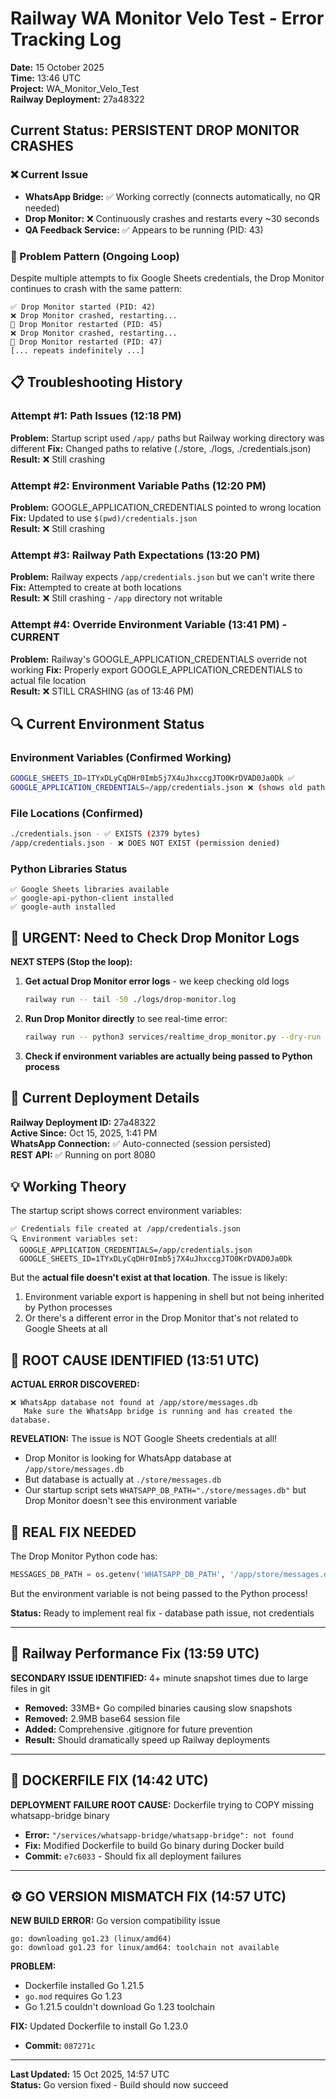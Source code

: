 # Railway WA Monitor Velo Test - Error Tracking Log

**Date:** 15 October 2025  
**Time:** 13:46 UTC  
**Project:** WA_Monitor_Velo_Test  
**Railway Deployment:** 27a48322  

## Current Status: PERSISTENT DROP MONITOR CRASHES

### ❌ Current Issue
- **WhatsApp Bridge:** ✅ Working correctly (connects automatically, no QR needed)
- **Drop Monitor:** ❌ Continuously crashes and restarts every ~30 seconds
- **QA Feedback Service:** ✅ Appears to be running (PID: 43)

### 🔄 Problem Pattern (Ongoing Loop)
Despite multiple attempts to fix Google Sheets credentials, the Drop Monitor continues to crash with the same pattern:

```
✅ Drop Monitor started (PID: 42)
❌ Drop Monitor crashed, restarting...
🔄 Drop Monitor restarted (PID: 45)
❌ Drop Monitor crashed, restarting...
🔄 Drop Monitor restarted (PID: 47)
[... repeats indefinitely ...]
```

## 📋 Troubleshooting History

### Attempt #1: Path Issues (12:18 PM)
**Problem:** Startup script used `/app/` paths but Railway working directory was different
**Fix:** Changed paths to relative (./store, ./logs, ./credentials.json)  
**Result:** ❌ Still crashing

### Attempt #2: Environment Variable Paths (12:20 PM) 
**Problem:** GOOGLE_APPLICATION_CREDENTIALS pointed to wrong location
**Fix:** Updated to use `$(pwd)/credentials.json`  
**Result:** ❌ Still crashing

### Attempt #3: Railway Path Expectations (13:20 PM)
**Problem:** Railway expects `/app/credentials.json` but we can't write there
**Fix:** Attempted to create at both locations  
**Result:** ❌ Still crashing - `/app` directory not writable

### Attempt #4: Override Environment Variable (13:41 PM) - CURRENT
**Problem:** Railway's GOOGLE_APPLICATION_CREDENTIALS override not working
**Fix:** Properly export GOOGLE_APPLICATION_CREDENTIALS to actual file location  
**Result:** ❌ STILL CRASHING (as of 13:46 PM)

## 🔍 Current Environment Status

### Environment Variables (Confirmed Working)
```bash
GOOGLE_SHEETS_ID=1TYxDLyCqDHr0Imb5j7X4uJhxccgJTO0KrDVAD0Ja0Dk ✅
GOOGLE_APPLICATION_CREDENTIALS=/app/credentials.json ❌ (shows old path in logs)
```

### File Locations (Confirmed)
```bash
./credentials.json - ✅ EXISTS (2379 bytes)
/app/credentials.json - ❌ DOES NOT EXIST (permission denied)
```

### Python Libraries Status
```
✅ Google Sheets libraries available
✅ google-api-python-client installed
✅ google-auth installed
```

## 🚨 URGENT: Need to Check Drop Monitor Logs

**NEXT STEPS (Stop the loop):**

1. **Get actual Drop Monitor error logs** - we keep checking old logs
   ```bash
   railway run -- tail -50 ./logs/drop-monitor.log
   ```

2. **Run Drop Monitor directly** to see real-time error:
   ```bash
   railway run -- python3 services/realtime_drop_monitor.py --dry-run
   ```

3. **Check if environment variables are actually being passed to Python process**

## 🔧 Current Deployment Details

**Railway Deployment ID:** 27a48322  
**Active Since:** Oct 15, 2025, 1:41 PM  
**WhatsApp Connection:** ✅ Auto-connected (session persisted)  
**REST API:** ✅ Running on port 8080  

## 💡 Working Theory

The startup script shows correct environment variables:
```
✅ Credentials file created at /app/credentials.json
🔍 Environment variables set:
  GOOGLE_APPLICATION_CREDENTIALS=/app/credentials.json
  GOOGLE_SHEETS_ID=1TYxDLyCqDHr0Imb5j7X4uJhxccgJTO0KrDVAD0Ja0Dk
```

But the **actual file doesn't exist at that location**. The issue is likely:
1. Environment variable export is happening in shell but not being inherited by Python processes
2. Or there's a different error in the Drop Monitor that's not related to Google Sheets at all

## 🎯 ROOT CAUSE IDENTIFIED (13:51 UTC)

**ACTUAL ERROR DISCOVERED:**
```
❌ WhatsApp database not found at /app/store/messages.db
   Make sure the WhatsApp bridge is running and has created the database.
```

**REVELATION:** The issue is NOT Google Sheets credentials at all!
- Drop Monitor is looking for WhatsApp database at `/app/store/messages.db`
- But database is actually at `./store/messages.db` 
- Our startup script sets `WHATSAPP_DB_PATH="./store/messages.db"` but Drop Monitor doesn't see this environment variable

## 🔧 REAL FIX NEEDED

The Drop Monitor Python code has:
```python
MESSAGES_DB_PATH = os.getenv('WHATSAPP_DB_PATH', '/app/store/messages.db')
```

But the environment variable is not being passed to the Python process!

**Status:** Ready to implement real fix - database path issue, not credentials

---

## 🚀 Railway Performance Fix (13:59 UTC)

**SECONDARY ISSUE IDENTIFIED:** 4+ minute snapshot times due to large files in git
- **Removed:** 33MB+ Go compiled binaries causing slow snapshots
- **Removed:** 2.9MB base64 session file
- **Added:** Comprehensive .gitignore for future prevention
- **Result:** Should dramatically speed up Railway deployments

---

## 🐋 DOCKERFILE FIX (14:42 UTC)

**DEPLOYMENT FAILURE ROOT CAUSE:** Dockerfile trying to COPY missing whatsapp-bridge binary
- **Error:** `"/services/whatsapp-bridge/whatsapp-bridge": not found`
- **Fix:** Modified Dockerfile to build Go binary during Docker build
- **Commit:** `e7c6033` - Should fix all deployment failures

---

## ⚙️ GO VERSION MISMATCH FIX (14:57 UTC)

**NEW BUILD ERROR:** Go version compatibility issue
```
go: downloading go1.23 (linux/amd64) 
go: download go1.23 for linux/amd64: toolchain not available
```

**PROBLEM:** 
- Dockerfile installed Go 1.21.5
- `go.mod` requires Go 1.23
- Go 1.21.5 couldn't download Go 1.23 toolchain

**FIX:** Updated Dockerfile to install Go 1.23.0
- **Commit:** `087271c`

---

**Last Updated:** 15 Oct 2025, 14:57 UTC  
**Status:** Go version fixed - Build should now succeed
